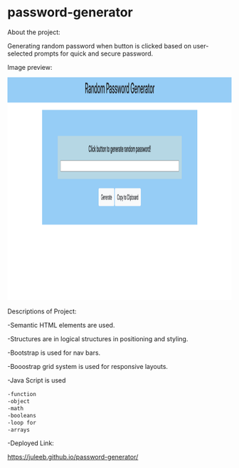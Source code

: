 # password-generator
About the project:

Generating random password when button is clicked based on user-selected prompts for quick and secure password.

Image preview:

<img src="assets/screenshot.png" width="700" height="500">

Descriptions of Project:

-Semantic HTML elements are used.

-Structures are in logical structures in positioning and styling.

-Bootstrap is used for nav bars.

-Booostrap grid system is used for responsive layouts.

-Java Script is used

    -function
    -object
    -math
    -booleans
    -loop for 
    -arrays
    
-Deployed Link:

https://juleeb.github.io/password-generator/


